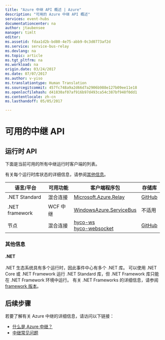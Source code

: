 ```yaml
---
title: "Azure 中继 API 概述 | Azure"
description: "可用的 Azure 中继 API 概述"
services: event-hubs
documentationcenter: na
author: jtaubensee
manager: timlt
editor: 
ms.assetid: fdaa1d2b-bd80-4e75-abb9-0c3d0773af2d
ms.service: service-bus-relay
ms.devlang: na
ms.topic: article
ms.tgt_pltfrm: na
ms.workload: na
origin.date: 03/24/2017
ms.date: 07/07/2017
ms.author: v-yiso
ms.translationtype: Human Translation
ms.sourcegitcommit: 457fc748a9a2d66d7a2906b988e127b09ee11e18
ms.openlocfilehash: d41830af07af916b97d493ca54c387bf948f0dd1
ms.contentlocale: zh-cn
ms.lasthandoff: 05/05/2017

---
```


# <a name="available-relay-apis"></a>可用的中继 API

## <a name="runtime-apis"></a>运行时 API

下面是当前可用的所有中继运行时客户端的列表。

有关每个运行时库状态的详细信息，请参阅[其他信息](#additional-information)。

| 语言/平台 | 可用功能 | 客户端程序包 | 存储库 |
| --- | --- | --- | --- |
| .NET Standard | 混合连接 | [Microsoft.Azure.Relay](https://www.nuget.org/packages/Microsoft.Azure.Relay/) | [GitHub](https://github.com/azure/azure-relay-dotnet) |
| .NET framework | WCF 中继 | [WindowsAzure.ServiceBus](https://www.nuget.org/packages/WindowsAzure.ServiceBus/) | 不适用 |
| 节点 | 混合连接 | [hyco-ws](https://www.npmjs.com/package/hyco-ws)<br/>[hyco-websocket](https://www.npmjs.com/package/hyco-websocket) | [GitHub](https://github.com/Azure/azure-relay-node) |

### <a name="additional-information"></a> 其他信息

#### <a name="net"></a>.NET
.NET 生态系统具有多个运行时，因此事件中心有多个 .NET 库。 可以使用 .NET Core 或 .NET Framework 运行 .NET Standard 库，但 .NET Framework 库只能在 .NET Framework 环境中运行。 有关 .NET Frameworks 的详细信息，请参阅 [framework 版本](https://docs.microsoft.com/dotnet/articles/standard/frameworks#framework-versions)。

## <a name="next-steps"></a>后续步骤
若要了解有关 Azure 中继的详细信息，请访问以下链接：
* [什么是 Azure 中继？](./relay-what-is-it.md)
* [中继常见问题](./relay-faq.md)
